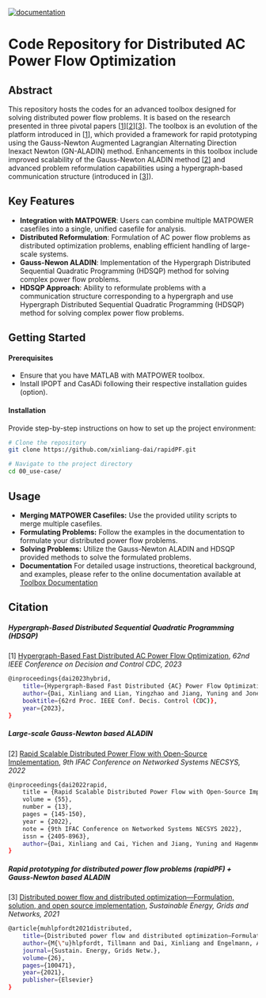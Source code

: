<!--[![Documentation Build](https://github.com/KIT-IAI/rapidPF/workflows/github-pages/badge.svg)](https://github.com/KIT-IAI/rapidPF/actions?query=workflow%3Agithub-pages)-->
[![documentation](https://img.shields.io/badge/docs-stable-blue)](https://xinliang-dai.github.io/rapidPF/)


# Code Repository for Distributed AC Power Flow Optimization

## Abstract

This repository hosts the codes for an advanced toolbox designed for solving distributed power flow problems. It is based on the research presented in three pivotal papers [[1](https://www.researchgate.net/publication/372342135_Hypergraph-Based_Fast_Distributed_AC_Power_Flow_Optimization)][[2](https://www.sciencedirect.com/science/article/pii/S2405896322006401)][[3](https://www.sciencedirect.com/science/article/pii/S2352467721000424)]. The toolbox is an evolution of the platform introduced in [[1](https://www.researchgate.net/publication/372342135_Hypergraph-Based_Fast_Distributed_AC_Power_Flow_Optimization)], which provided a framework for rapid prototyping using the Gauss-Newton Augmented Lagrangian Alternating Direction Inexact Newton (GN-ALADIN) method. Enhancements in this toolbox include improved scalability of the Gauss-Newton ALADIN method [[2](https://www.sciencedirect.com/science/article/pii/S2405896322006401)] and advanced problem reformulation capabilities using a hypergraph-based communication structure (introduced in [[3](https://www.sciencedirect.com/science/article/pii/S2352467721000424)]).


## Key Features

- **Integration with MATPOWER**: Users can combine multiple MATPOWER casefiles into a single, unified casefile for analysis.
- **Distributed Reformulation**: Formulation of AC power flow problems as distributed optimization problems, enabling efficient handling of large-scale systems.
- **Gauss-Newon ALADIN**: Implementation of the Hypergraph Distributed Sequential Quadratic Programming (HDSQP) method for solving complex power flow problems.
- **HDSQP Approach**:  Ability to reformulate problems with a communication structure corresponding to a hypergraph and use Hypergraph Distributed Sequential Quadratic Programming (HDSQP) method for solving complex power flow problems.

## Getting Started

#### Prerequisites
- Ensure that you have MATLAB with MATPOWER toolbox.
- Install IPOPT and CasADi following their respective installation guides (option).

#### Installation
Provide step-by-step instructions on how to set up the project environment:
```bash
# Clone the repository
git clone https://github.com/xinliang-dai/rapidPF.git

# Navigate to the project directory
cd 00_use-case/

```
## Usage
- **Merging MATPOWER Casefiles:**
Use the provided utility scripts to merge multiple casefiles.
- **Formulating Problems:**
Follow the examples in the documentation to formulate your distributed power flow problems.
- **Solving Problems:**
Utilize the Gauss-Newton ALADIN and HDSQP provided methods to solve the formulated problems.
- **Documentation**
For detailed usage instructions, theoretical background, and examples, please refer to the online documentation available at [Toolbox Documentation](https://xinliang-dai.github.io/rapidPF/)


## Citation

##### Hypergraph-Based Distributed Sequential Quadratic Programming (HDSQP)
[1] [Hypergraph-Based Fast Distributed AC Power Flow Optimization](https://www.researchgate.net/publication/372342135_Hypergraph-Based_Fast_Distributed_AC_Power_Flow_Optimization), *62nd IEEE Conference on Decision and Control CDC, 2023*
```bash
@inproceedings{dai2023hybrid,
    title={Hypergraph-Based Fast Distributed {AC} Power Flow Optimization},
    author={Dai, Xinliang and Lian, Yingzhao and Jiang, Yuning and Jones, Colin N and Hagenmeyer, Veit},
    booktitle={62rd Proc. IEEE Conf. Decis. Control (CDC)},
    year={2023},
}
```
##### Large-scale Gauss-Newton based ALADIN
[2] [Rapid Scalable Distributed Power Flow with Open-Source Implementation](https://www.sciencedirect.com/science/article/pii/S2405896322006401), *9th IFAC Conference on Networked Systems NECSYS, 2022* 
```bash
@inproceedings{dai2022rapid,
    title = {Rapid Scalable Distributed Power Flow with Open-Source Implementation},
    volume = {55},
    number = {13},
    pages = {145-150},
    year = {2022},
    note = {9th IFAC Conference on Networked Systems NECSYS 2022},
    issn = {2405-8963},
    author={Dai, Xinliang and Cai, Yichen and Jiang, Yuning and Hagenmeyer, Veit},
}
```
##### Rapid prototyping for distributed power flow problems (rapidPF) + Gauss-Newton based ALADIN

[3] [Distributed power flow and distributed optimization—Formulation, solution, and open source implementation](https://www.sciencedirect.com/science/article/pii/S2352467721000424), *Sustainable Energy, Grids and Networks, 2021*
```bash
@article{muhlpfordt2021distributed,
    title={Distributed power flow and distributed optimization—Formulation, solution, and open source implementation},
    author={M{\"u}hlpfordt, Tillmann and Dai, Xinliang and Engelmann, Alexander and Hagenmeyer, Veit},
    journal={Sustain. Energy, Grids Netw.},
    volume={26},
    pages={100471},
    year={2021},
    publisher={Elsevier}
}
```
